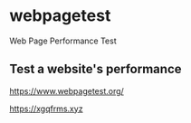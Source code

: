 # webpagetest  

Web Page Performance Test

## Test a website's performance  

https://www.webpagetest.org/  

https://xgqfrms.xyz





